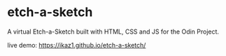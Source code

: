 # etch-a-sketch
A virtual Etch-a-Sketch built with HTML, CSS and JS for the Odin Project.

live demo: https://ikaz1.github.io/etch-a-sketch/
